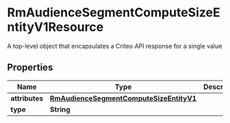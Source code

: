

# RmAudienceSegmentComputeSizeEntityV1Resource

A top-level object that encapsulates a Criteo API response for a single value

## Properties

| Name | Type | Description | Notes |
|------------ | ------------- | ------------- | -------------|
|**attributes** | [**RmAudienceSegmentComputeSizeEntityV1**](RmAudienceSegmentComputeSizeEntityV1.md) |  |  [optional] |
|**type** | **String** |  |  [optional] |



